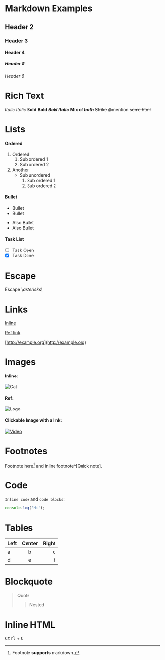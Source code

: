 # Markdown Examples
## Header 2
### Header 3
#### Header 4
##### Header 5
###### Header 6

# Rich Text

*Italic* *Italic* 
**Bold** **Bold** ***Bold Italic*** 
**Mix of *both***
~~Strike~~ 
@mention 
<del>some html</del>

# Lists

#### Ordered

1. Ordered   
   1. Sub ordered 1
   1. Sub ordered 2   
2. Another
   * Sub unordered
     1. Sub ordered 1
     1. Sub ordered 2

#### Bullet

* Bullet
* Bullet
- Also Bullet
- Also Bullet

#### Task List
* [ ] Task Open 
* [x] Task Done

# Escape
Escape \\*asterisks\\*

# Links

[Inline](https://example.com)

[Ref link][ref]

[http://example.org](http://example.org)

[ref]: https://example.org

# Images

#### Inline: 
![Cat](https://picsum.photos/100)

#### Ref: 
![Logo][logo]

[logo]: https://picsum.photos/64

#### Clickable Image with a link:
[![Video](https://picsum.photos/120)](https://youtu.be/dQw4w9WgXcQ)

# Footnotes

Footnote here[^1] and inline footnote^\[Quick note].

[^1]: Footnote **supports** markdown.

# Code

`Inline code` and `code blocks`:

```js
console.log('Hi');
```

# Tables

| Left | Center | Right |
| :--- | :----: | ----: |
| a    |    b   |     c |
| d    |    e   |     f |

# Blockquote

> Quote
>
> > Nested

# Inline HTML

<kbd>Ctrl</kbd> + <kbd>C</kbd>